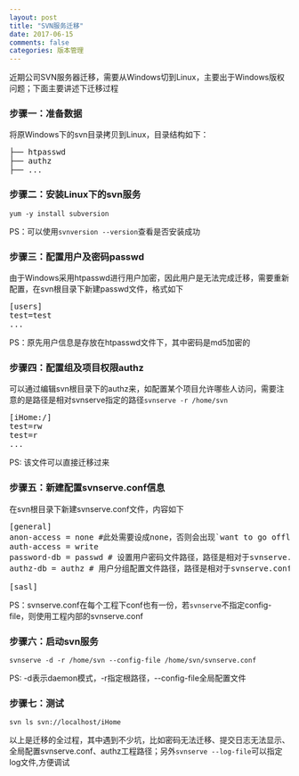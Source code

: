 ```yaml
---
layout: post
title: "SVN服务迁移"
date: 2017-06-15
comments: false
categories: 版本管理
---
```


近期公司SVN服务器迁移，需要从Windows切到Linux，主要出于Windows版权问题；下面主要讲述下迁移过程

### 步骤一：准备数据
将原Windows下的svn目录拷贝到Linux，目录结构如下：

<pre>
├── htpasswd
├── authz
├── ...
</pre>

### 步骤二：安装Linux下的svn服务

```
yum -y install subversion
```
PS：可以使用`svnversion --version`查看是否安装成功

### 步骤三：配置用户及密码passwd
由于Windows采用htpasswd进行用户加密，因此用户是无法完成迁移，需要重新配置，在svn根目录下新建passwd文件，格式如下

<pre>
[users]
test=test
...
</pre>
PS：原先用户信息是存放在htpasswd文件下，其中密码是md5加密的

### 步骤四：配置组及项目权限authz
可以通过编辑svn根目录下的authz来，如配置某个项目允许哪些人访问，需要注意的是路径是相对svnserve指定的路径`svnserve -r /home/svn`

<pre>
[iHome:/]
test=rw
test=r
...
</pre>
PS: 该文件可以直接迁移过来

### 步骤五：新建配置svnserve.conf信息
在svn根目录下新建svnserve.conf文件，内容如下
<pre>
[general]
anon-access = none #此处需要设成none，否则会出现`want to go offline`的错误
auth-access = write
password-db = passwd # 设置用户密码文件路径，路径是相对于svnserve.conf，也可以使用绝对路径
authz-db = authz # 用户分组配置文件路径，路径是相对于svnserve.conf，，也可以使用绝对路径

[sasl]
</pre>
PS：svnserve.conf在每个工程下conf也有一份，若`svnserve`不指定config-file，则使用工程内部的svnserve.conf

### 步骤六：启动svn服务

```
svnserve -d -r /home/svn --config-file /home/svn/svnserve.conf
```
PS: -d表示daemon模式，-r指定根路径，--config-file全局配置文件

### 步骤七：测试

```
svn ls svn://localhost/iHome
```

以上是迁移的全过程，其中遇到不少坑，比如密码无法迁移、提交日志无法显示、全局配置svnserve.conf、authz工程路径；另外`svnserve --log-file`可以指定log文件,方便调试